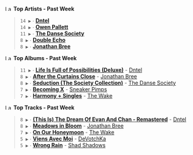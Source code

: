 <!--START_LASTFM_ARTISTS:{"period": "7day", "rows": 5}-->
<a href="https://last.fm" target="_blank"><img src="https://user-images.githubusercontent.com/17434202/215290617-e793598d-d7c9-428f-9975-156db1ba89cc.svg" alt="Last.fm Logo" width="18" height="13"/></a> **Top Artists - Past Week**

> `14 ▶️` ∙ **[Dntel](https://www.last.fm/music/Dntel)**<br/>
> `14 ▶️` ∙ **[Owen Pallett](https://www.last.fm/music/Owen+Pallett)**<br/>
> `11 ▶️` ∙ **[The Danse Society](https://www.last.fm/music/The+Danse+Society)**<br/>
> `8 ▶️` ∙ **[Double Echo](https://www.last.fm/music/Double+Echo)**<br/>
> `8 ▶️` ∙ **[Jonathan Bree](https://www.last.fm/music/Jonathan+Bree)**<br/>
<!--END_LASTFM_ARTISTS-->

<!--START_LASTFM_ALBUMS:{"period": "7day", "rows": 5}-->
<a href="https://last.fm" target="_blank"><img src="https://user-images.githubusercontent.com/17434202/215290617-e793598d-d7c9-428f-9975-156db1ba89cc.svg" alt="Last.fm Logo" width="18" height="13"/></a> **Top Albums - Past Week**

> `11 ▶️` ∙ **[Life Is Full of Possibilities (Deluxe)](https://www.last.fm/music/Dntel/Life+Is+Full+of+Possibilities+(Deluxe))** - [Dntel](https://www.last.fm/music/Dntel)<br/>
> `8 ▶️` ∙ **[After the Curtains Close](https://www.last.fm/music/Jonathan+Bree/After+the+Curtains+Close)** - [Jonathan Bree](https://www.last.fm/music/Jonathan+Bree)<br/>
> `8 ▶️` ∙ **[Seduction (The Society Collection)](https://www.last.fm/music/The+Danse+Society/Seduction+(The+Society+Collection))** - [The Danse Society](https://www.last.fm/music/The+Danse+Society)<br/>
> `7 ▶️` ∙ **[Becoming X](https://www.last.fm/music/Sneaker+Pimps/Becoming+X)** - [Sneaker Pimps](https://www.last.fm/music/Sneaker+Pimps)<br/>
> `7 ▶️` ∙ **[Harmony + Singles](https://www.last.fm/music/The+Wake/Harmony+%252B+Singles)** - [The Wake](https://www.last.fm/music/The+Wake)<br/>
<!--END_LASTFM_ALBUMS-->

<!--START_LASTFM_TRACKS:{"period": "7day", "rows": 5}-->
<a href="https://last.fm" target="_blank"><img src="https://user-images.githubusercontent.com/17434202/215290617-e793598d-d7c9-428f-9975-156db1ba89cc.svg" alt="Last.fm Logo" width="18" height="13"/></a> **Top Tracks - Past Week**

> `8 ▶️` ∙ **[(This Is) The Dream Of Evan And Chan - Remastered](https://www.last.fm/music/Dntel/_/(This+Is)+The+Dream+Of+Evan+And+Chan+-+Remastered)** - [Dntel](https://www.last.fm/music/Dntel)<br/>
> `8 ▶️` ∙ **[Meadows in Bloom](https://www.last.fm/music/Jonathan+Bree/_/Meadows+in+Bloom)** - [Jonathan Bree](https://www.last.fm/music/Jonathan+Bree)<br/>
> `7 ▶️` ∙ **[On Our Honeymoon](https://www.last.fm/music/The+Wake/_/On+Our+Honeymoon)** - [The Wake](https://www.last.fm/music/The+Wake)<br/>
> `5 ▶️` ∙ **[Viens Avec Moi](https://www.last.fm/music/DeVotchKa/_/Viens+Avec+Moi)** - [DeVotchKa](https://www.last.fm/music/DeVotchKa)<br/>
> `5 ▶️` ∙ **[Wrong Rain](https://www.last.fm/music/Shad+Shadows/_/Wrong+Rain)** - [Shad Shadows](https://www.last.fm/music/Shad+Shadows)<br/>
<!--END_LASTFM_TRACKS-->